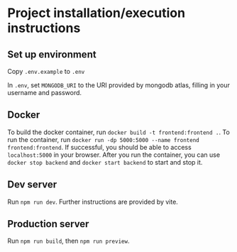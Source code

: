 # Project installation/execution instructions

## Set up environment

Copy `.env.example` to `.env`

In `.env`, set `MONGODB_URI` to the URI provided by mongodb atlas, filling in your username and password.

## Docker

To build the docker container, run `docker build -t frontend:frontend .`.
To run the container, run `docker run -dp 5000:5000 --name frontend frontend:frontend`.
If successful, you should be able to access `localhost:5000` in your browser.
After you run the container, you can use `docker stop backend` and `docker start backend` to start and stop it.

## Dev server

Run `npm run dev`. Further instructions are provided by vite.

<!--  TODO: read documentation on sveltekit adapters -->
## Production server

Run `npm run build`, then `npm run preview`.
